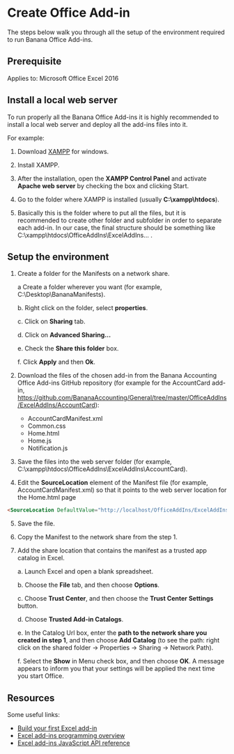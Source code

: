 # Create Office Add-in
The steps below walk you through all the setup of the environment required to run Banana Office Add-ins.

## Prerequisite
Applies to: Microsoft Office Excel 2016

## Install a local web server
To run properly all the Banana Office Add-ins it is highly recommended to install a local web server and deploy all the add-ins files into it.

For example:

1.	Download [XAMPP](https://www.apachefriends.org/index.html) for windows.

2.	Install XAMPP.

3.	After the installation, open the **XAMPP Control Panel** and activate **Apache web server** by checking the box and clicking Start.

4.	Go to the folder where XAMPP is installed (usually **C:\xampp\htdocs**).

5.	Basically this is the folder where to put all the files, but it is recommended to create other folder and subfolder in order to separate each add-in. In our case, the final structure should be something like C:\xampp\htdocs\OfficeAddIns\ExcelAddIns\... .


## Setup the environment
1.	Create a folder for the Manifests on a network share.

	a	Create a folder wherever you want (for example, C:\Desktop\BananaManifests).
	
    b.	Right click on the folder, select **properties**.
    
	c.	Click on **Sharing** tab.
    
	d.	Click on **Advanced Sharing...**
    
	e.	Check the **Share this folder** box.
    
	f.	Click **Apply** and then **Ok**.
    
2.	Download the files of the chosen add-in from the Banana Accounting Office Add-ins GitHub repository (for example for the AccountCard add-in, https://github.com/BananaAccounting/General/tree/master/OfficeAddIns/ExcelAddIns/AccountCard):
	
	* AccountCardManifest.xml
	* Common.css
	* Home.html
	* Home.js
	* Notification.js


3.	Save the files into the web server folder (for example, C:\xampp\htdocs\OfficeAddIns\ExcelAddIns\AccountCard).
4.	Edit the **SourceLocation** element of the Manifest file (for example, AccountCardManifest.xml) so that it points to the web server location for the Home.html page

```html
<SourceLocation DefaultValue="http://localhost/OfficeAddIns/ExcelAddIns/AccountCard/Home.html"/>
```

5.	Save the file.
6.	Copy the Manifest to the network share from the step 1.
7.	Add the share location that contains the manifest as a trusted app catalog in Excel.

	a. Launch Excel and open a blank spreadsheet.
    
    b. Choose the **File** tab, and then choose **Options**.

    c. Choose **Trust Center**, and then choose the **Trust Center Settings** button.

    d. Choose **Trusted Add-in Catalogs**.

    e. In the Catalog Url box, enter the **path to the network share you created in step 1**, and then choose **Add Catalog** (to see the path: right click on the shared folder -> Properties -> Sharing -> Network Path).

    f. Select the **Show** in Menu check box, and then choose **OK**. A message appears to inform you that your settings will be applied the next time you start Office.

## Resources
Some useful links:
* [Build your first Excel add-in](https://msdn.microsoft.com/en-us/library/office/mt616491.aspx)
* [Excel add-ins programming overview](https://msdn.microsoft.com/en-us/library/office/mt616487.aspx)
* [Excel add-ins JavaScript API reference](https://msdn.microsoft.com/en-us/library/office/mt616490.aspx)


